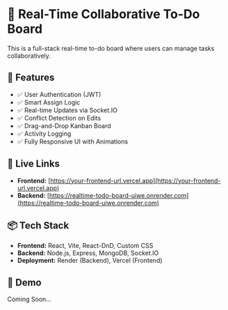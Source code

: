 # 📝 Real-Time Collaborative To-Do Board

This is a full-stack real-time to-do board where users can manage tasks collaboratively.

## 🚀 Features

- ✅ User Authentication (JWT)
- ✅ Smart Assign Logic
- ✅ Real-time Updates via Socket.IO
- ✅ Conflict Detection on Edits
- ✅ Drag-and-Drop Kanban Board
- ✅ Activity Logging
- ✅ Fully Responsive UI with Animations

## 🔗 Live Links

- **Frontend:** [https://your-frontend-url.vercel.app](https://your-frontend-url.vercel.app)
- **Backend:** [https://realtime-todo-board-uiwe.onrender.com](https://realtime-todo-board-uiwe.onrender.com)

## 📦 Tech Stack

- **Frontend:** React, Vite, React-DnD, Custom CSS
- **Backend:** Node.js, Express, MongoDB, Socket.IO
- **Deployment:** Render (Backend), Vercel (Frontend)

## 📸 Demo

Coming Soon...
